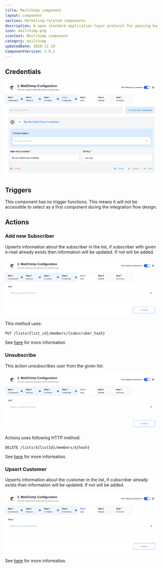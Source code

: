 ```yaml
---
title: Mailchimp component
layout: component
section: Marketing-related components
description: A open standard application layer protocol for passing business messages between applications or organizations.
icon: mailchimp.png
icontext: Mailchimp component
category: mailchimp
updatedDate: 2020-11-10
ComponentVersion: 1.0.2
---
```


## Credentials

![Credentials](img/credentials.png)

## Triggers

This component has no trigger functions. This means it will not be accessible to
select as a first component during the integration flow design.

## Actions

### Add new Subscriber

Upserts information about the subscriber in the list,
if subscriber with given e-mail already exists then information will be updated. If not will be added.

![Add new Subscriber](img/add-new-subscriber.png)

This method uses:

``PUT /lists/{list_id}/members/{subscriber_hash}``

See [here](http://developer.mailchimp.com/documentation/mailchimp/reference/lists/members/#edit-put_lists_list_id_members_subscriber_hash)
for more information

### Unsubscribe

This action unsubscribes user from the given list:

![Unsubscribe](img/unsubscribe.png)

Actions uses following HTTP method:

``DELETE /lists/${listId}/members/${hash}``

See [here](http://developer.mailchimp.com/documentation/mailchimp/reference/lists/members/#delete-delete_lists_list_id_members_subscriber_hash)
for more information.

### Upsert Customer

Upserts information about the customer in the list,
if cubscriber already exists then information will be updated. If not will be added.

![Upsert Customer](img/upsert-customer.png)

See [here](http://developer.mailchimp.com/documentation/mailchimp/reference/lists/members/#delete-delete_lists_list_id_members_subscriber_hash)
for more information.
